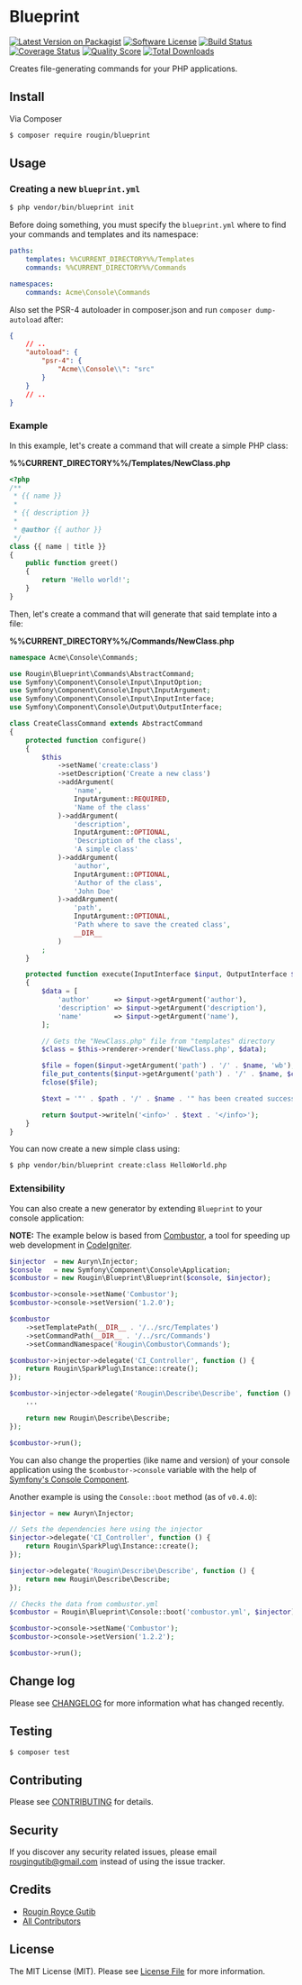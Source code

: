 # Blueprint

[![Latest Version on Packagist][ico-version]][link-packagist]
[![Software License][ico-license]](LICENSE.md)
[![Build Status][ico-travis]][link-travis]
[![Coverage Status][ico-scrutinizer]][link-scrutinizer]
[![Quality Score][ico-code-quality]][link-code-quality]
[![Total Downloads][ico-downloads]][link-downloads]

Creates file-generating commands for your PHP applications.

## Install

Via Composer

``` bash
$ composer require rougin/blueprint
```

## Usage

### Creating a new ```blueprint.yml```

``` bash
$ php vendor/bin/blueprint init
```

Before doing something, you must specify the ```blueprint.yml``` where to find your commands and templates and its namespace:

``` yml
paths:
    templates: %%CURRENT_DIRECTORY%%/Templates
    commands: %%CURRENT_DIRECTORY%%/Commands

namespaces:
    commands: Acme\Console\Commands
```

Also set the PSR-4 autoloader in composer.json and run `composer dump-autoload` after:

``` json
{
    // ..
    "autoload": {
        "psr-4": {
            "Acme\\Console\\": "src"
        }
    }
    // ..
}
```

### Example

In this example, let's create a command that will create a simple PHP class:

**%%CURRENT_DIRECTORY%%/Templates/NewClass.php**

``` php
<?php
/**
 * {{ name }}
 *
 * {{ description }}
 *
 * @author {{ author }}
 */
class {{ name | title }}
{
    public function greet()
    {
        return 'Hello world!';
    }
}
```

Then, let's create a command that will generate that said template into a file:

**%%CURRENT_DIRECTORY%%/Commands/NewClass.php**

``` php
namespace Acme\Console\Commands;

use Rougin\Blueprint\Commands\AbstractCommand;
use Symfony\Component\Console\Input\InputOption;
use Symfony\Component\Console\Input\InputArgument;
use Symfony\Component\Console\Input\InputInterface;
use Symfony\Component\Console\Output\OutputInterface;

class CreateClassCommand extends AbstractCommand
{
    protected function configure()
    {
        $this
            ->setName('create:class')
            ->setDescription('Create a new class')
            ->addArgument(
                'name',
                InputArgument::REQUIRED,
                'Name of the class'
            )->addArgument(
                'description',
                InputArgument::OPTIONAL,
                'Description of the class',
                'A simple class'
            )->addArgument(
                'author',
                InputArgument::OPTIONAL,
                'Author of the class',
                'John Doe'
            )->addArgument(
                'path',
                InputArgument::OPTIONAL,
                'Path where to save the created class',
                __DIR__
            )
        ;
    }

    protected function execute(InputInterface $input, OutputInterface $output)
    {
        $data = [
            'author'      => $input->getArgument('author'),
            'description' => $input->getArgument('description'),
            'name'        => $input->getArgument('name'),
        ];

        // Gets the "NewClass.php" file from "templates" directory
        $class = $this->renderer->render('NewClass.php', $data);

        $file = fopen($input->getArgument('path') . '/' . $name, 'wb');
        file_put_contents($input->getArgument('path') . '/' . $name, $class);
        fclose($file);

        $text = '"' . $path . '/' . $name . '" has been created successfully!';

        return $output->writeln('<info>' . $text . '</info>');
    }
}
```

You can now create a new simple class using:

``` bash
$ php vendor/bin/blueprint create:class HelloWorld.php
```

### Extensibility

You can also create a new generator by extending ```Blueprint``` to your console application:

**NOTE:** The example below is based from [Combustor](https://github.com/rougin/combustor), a tool for speeding up web development in [CodeIgniter](codeigniter.com).

``` php
$injector  = new Auryn\Injector;
$console   = new Symfony\Component\Console\Application;
$combustor = new Rougin\Blueprint\Blueprint($console, $injector);

$combustor->console->setName('Combustor');
$combustor->console->setVersion('1.2.0');

$combustor
    ->setTemplatePath(__DIR__ . '/../src/Templates')
    ->setCommandPath(__DIR__ . '/../src/Commands')
    ->setCommandNamespace('Rougin\Combustor\Commands');

$combustor->injector->delegate('CI_Controller', function () {
    return Rougin\SparkPlug\Instance::create();
});

$combustor->injector->delegate('Rougin\Describe\Describe', function () {
    ...

    return new Rougin\Describe\Describe;
});

$combustor->run();
```

You can also change the properties (like name and version) of your console application using the ```$combustor->console``` variable with the help of [Symfony's Console Component](http://symfony.com/doc/current/components/console/introduction.html).

Another example is using the `Console::boot` method (as of `v0.4.0`):

``` php
$injector = new Auryn\Injector;

// Sets the dependencies here using the injector
$injector->delegate('CI_Controller', function () {
    return Rougin\SparkPlug\Instance::create();
});

$injector->delegate('Rougin\Describe\Describe', function () {
    return new Rougin\Describe\Describe;
});

// Checks the data from combustor.yml
$combustor = Rougin\Blueprint\Console::boot('combustor.yml', $injector);

$combustor->console->setName('Combustor');
$combustor->console->setVersion('1.2.2');

$combustor->run();
```

## Change log

Please see [CHANGELOG](CHANGELOG.md) for more information what has changed recently.

## Testing

``` bash
$ composer test
```

## Contributing

Please see [CONTRIBUTING](CONTRIBUTING.md) for details.

## Security

If you discover any security related issues, please email rougingutib@gmail.com instead of using the issue tracker.

## Credits

- [Rougin Royce Gutib][link-author]
- [All Contributors][link-contributors]

## License

The MIT License (MIT). Please see [License File](LICENSE.md) for more information.

[ico-version]: https://img.shields.io/packagist/v/rougin/blueprint.svg?style=flat-square
[ico-license]: https://img.shields.io/badge/license-MIT-brightgreen.svg?style=flat-square
[ico-travis]: https://img.shields.io/travis/rougin/blueprint/master.svg?style=flat-square
[ico-scrutinizer]: https://img.shields.io/scrutinizer/coverage/g/rougin/blueprint.svg?style=flat-square
[ico-code-quality]: https://img.shields.io/scrutinizer/g/rougin/blueprint.svg?style=flat-square
[ico-downloads]: https://img.shields.io/packagist/dt/rougin/blueprint.svg?style=flat-square

[link-packagist]: https://packagist.org/packages/rougin/blueprint
[link-travis]: https://travis-ci.org/rougin/blueprint
[link-scrutinizer]: https://scrutinizer-ci.com/g/rougin/blueprint/code-structure
[link-code-quality]: https://scrutinizer-ci.com/g/rougin/blueprint
[link-downloads]: https://packagist.org/packages/rougin/blueprint
[link-author]: https://github.com/rougin
[link-contributors]: ../../contributors
